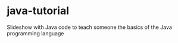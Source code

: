 # java-tutorial
Slideshow with Java code to teach someone the basics of the Java programming language
